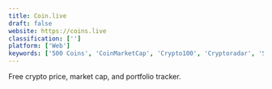 ```yaml
---
title: Coin.live
draft: false 
website: https://coins.live
classification: ['']
platform: ['Web']
keywords: ['500 Coins', 'CoinMarketCap', 'Crypto100', 'Cryptoradar', 'Sierra Chart', 'Trade Interceptor']
---
```

Free crypto price, market cap, and portfolio tracker.